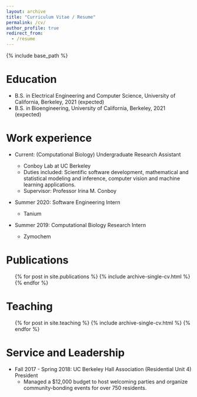 ```yaml
---
layout: archive
title: "Curriculum Vitae / Resume"
permalink: /cv/
author_profile: true
redirect_from:
  - /resume
---
```


{% include base_path %}

Education
======
* B.S. in Electrical Engineering and Computer Science, University of California, Berkeley, 2021 (expected)
* B.S. in Bioengineering, University of California, Berkeley, 2021 (expected)

Work experience
======
* Current: (Computational Biology) Undergraduate Research Assistant
  * Conboy Lab at UC Berkeley
  * Duties included: Scientific software development, mathematical and statistical modeling and inference, computer vision and machine learning applications.
  * Supervisor: Professor Irina M. Conboy

* Summer 2020: Software Engineering Intern
  * Tanium

* Summer 2019: Computational Biology Research Intern
  * Zymochem
  
<!--
Skills
======
* Skill 1
* Skill 2
  * Sub-skill 2.1
  * Sub-skill 2.2
  * Sub-skill 2.3
* Skill 3
-->

Publications
======
  <ul>{% for post in site.publications %}
    {% include archive-single-cv.html %}
  {% endfor %}</ul>
<!--
Talks
======
  <ul>{% for post in site.talks %}
    {% include archive-single-talk-cv.html %}
  {% endfor %}</ul>
-->

Teaching
======
  <ul>{% for post in site.teaching %}
    {% include archive-single-cv.html %}
  {% endfor %}</ul>
  
Service and Leadership
======
* Fall 2017 - Spring 2018: UC Berkeley Hall Association (Residential Unit 4) President
  * Managed a $12,000 budget to host welcoming parties and organize community-bonding events for over 750 residents.
